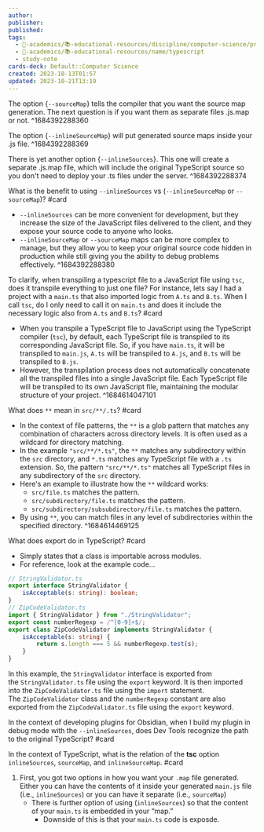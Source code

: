 ```yaml
---
author: 
publisher: 
published: 
tags:
  - 🔴-academics/📚-educational-resources/discipline/computer-science/programming-language/typescript
  - 🔴-academics/📚-educational-resources/name/typescript
  - study-note
cards-deck: Default::Computer Science
created: 2023-10-13T01:57
updated: 2023-10-21T13:19
---
```


The option {`--sourceMap`} tells the compiler that you want the source map generation. The next question is if you want them as separate files .js.map or not.
^1684392288360

The option {`--inlineSourceMap`} will put generated source maps inside your .js file.
^1684392288369

There is yet another option {`--inlineSources`}. This one will create a separate .js.map file, which will include the original TypeScript source so you don't need to deploy your .ts files under the server.
^1684392288374

What is the benefit to using `--inlineSources` vs (`--inlineSourceMap` or `--sourceMap`)? #card 
- `--inlineSources` can be more convenient for development, but they increase the size of the JavaScript files delivered to the client, and they expose your source code to anyone who looks. 
- `--inlineSourceMap` or `--sourceMap` maps can be more complex to manage, but they allow you to keep your original source code hidden in production while still giving you the ability to debug problems effectively.
^1684392288380

To clarify, when transpiling a typescript file to a JavaScript file using `tsc`, does it transpile everything to just one file? For instance, lets say I had a project with a `main.ts` that also imported logic from `A.ts` and `B.ts`. When I call `tsc`, do I only need to call it on `main.ts` and does it include the necessary logic also from `A.ts` and `B.ts`? #card 
- When you transpile a TypeScript file to JavaScript using the TypeScript compiler (`tsc`), by default, each TypeScript file is transpiled to its corresponding JavaScript file. So, if you have `main.ts`, it will be transpiled to `main.js`, `A.ts` will be transpiled to `A.js`, and `B.ts` will be transpiled to `B.js`.
- However, the transpilation process does not automatically concatenate all the transpiled files into a single JavaScript file. Each TypeScript file will be transpiled to its own JavaScript file, maintaining the modular structure of your project.
^1684614047101

What does `**` mean in `src/**/.ts`? #card 
- In the context of file patterns, the `**` is a glob pattern that matches any combination of characters across directory levels. It is often used as a wildcard for directory matching.
- In the example `"src/**/*.ts"`, the `**` matches any subdirectory within the `src` directory, and `*.ts` matches any TypeScript file with a `.ts` extension. So, the pattern `"src/**/*.ts"` matches all TypeScript files in any subdirectory of the `src` directory.
- Here's an example to illustrate how the `**` wildcard works:
	- `src/file.ts` matches the pattern.
	- `src/subdirectory/file.ts` matches the pattern.
	- `src/subdirectory/subsubdirectory/file.ts` matches the pattern.
- By using `**`, you can match files in any level of subdirectories within the specified directory.
^1684614469125

What does export do in TypeScript? #card 
- Simply states that a class is importable across modules.
- For reference, look at the example code…
```typescript
// StringValidator.ts
export interface StringValidator {
    isAcceptable(s: string): boolean;
}
// ZipCodeValidator.ts
import { StringValidator } from "./StringValidator";
export const numberRegexp = /^[0-9]+$/;
export class ZipCodeValidator implements StringValidator {
    isAcceptable(s: string) {
        return s.length === 5 && numberRegexp.test(s);
    }
}
```
In this example, the `StringValidator` interface is exported from the `StringValidator.ts` file using the `export` keyword. It is then imported into the `ZipCodeValidator.ts` file using the `import` statement. The `ZipCodeValidator` class and the `numberRegexp` constant are also exported from the `ZipCodeValidator.ts` file using the `export` keyword.

In the context of developing plugins for Obsidian, when I build my plugin in debug mode with the `--inlineSources`, does Dev Tools recognize the path to the original TypeScript? #card 

In the context of TypeScript, what is the relation of the **tsc** option `inlineSources`, `sourceMap`, and `inlineSourceMap`. #card
1. First, you got two options in how you want your `.map` file generated. Either you can have the contents of it inside your generated `main.js` file (i.e., `inlineSources`) or you can have it separate (i.e., `sourceMap`)
	- There is further option of using (`inlineSources`) so that the content of your `main.ts` is embedded in your “map.”
		- Downside of this is that your `main.ts` code is exposde.
